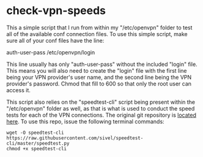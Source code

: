 # check-vpn-speeds

This a simple script that I run from within my "/etc/openvpn" folder to test all of the available conf connection files. To use this simple script, make sure all of your conf files have the line:

auth-user-pass /etc/openvpn/login

This line usually has only "auth-user-pass" without the included "login" file. This means you will also need to create the "login" file with the first line being your VPN provider's user name, and the second line being the VPN provider's password. Chmod that fill to 600 so that only the root user can access it.

This script also relies on the "speedtest-cli" script being present within the "/etc/openvpn" folder as well, as that is what is used to conduct the speed tests for each of the VPN connections. The original git repository is [located here](https://github.com/sivel/speedtest-cli). To use this repo, issue the following terminal commands:

```
wget -O speedtest-cli https://raw.githubusercontent.com/sivel/speedtest-cli/master/speedtest.py
chmod +x speedtest-cli
```
